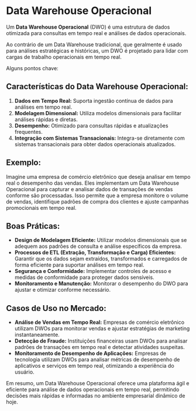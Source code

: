 # Data Warehouse Operacional

Um **Data Warehouse Operacional** (DWO) é uma estrutura de dados otimizada para consultas em tempo real e análises de dados operacionais. 

Ao contrário de um Data Warehouse tradicional, que geralmente é usado para análises estratégicas e históricas, um DWO é projetado para lidar com cargas de trabalho operacionais em tempo real. 

Alguns pontos chave:

## Características do Data Warehouse Operacional:
1. **Dados em Tempo Real:** Suporta ingestão contínua de dados para análises em tempo real.
2. **Modelagem Dimensional:** Utiliza modelos dimensionais para facilitar análises rápidas e diretas.
3. **Desempenho:** Otimizado para consultas rápidas e atualizações frequentes.
4. **Integração com Sistemas Transacionais:** Integra-se diretamente com sistemas transacionais para obter dados operacionais atualizados.

## Exemplo:
Imagine uma empresa de comércio eletrônico que deseja analisar em tempo real o desempenho das vendas. Eles implementam um Data Warehouse Operacional para capturar e analisar dados de transações de vendas conforme são processadas. Isso permite que a empresa monitore o volume de vendas, identifique padrões de compra dos clientes e ajuste campanhas promocionais em tempo real.

## Boas Práticas:
- **Design de Modelagem Eficiente:** Utilizar modelos dimensionais que se adequem aos padrões de consulta e análise específicos da empresa.
- **Processos de ETL (Extração, Transformação e Carga) Eficientes:** Garantir que os dados sejam extraídos, transformados e carregados de forma eficiente para suportar análises em tempo real.
- **Segurança e Conformidade:** Implementar controles de acesso e medidas de conformidade para proteger dados sensíveis.
- **Monitoramento e Manutenção:** Monitorar o desempenho do DWO para ajustar e otimizar conforme necessário.

## Casos de Uso no Mercado:
- **Análise de Vendas em Tempo Real:** Empresas de comércio eletrônico utilizam DWOs para monitorar vendas e ajustar estratégias de marketing instantaneamente.
- **Detecção de Fraude:** Instituições financeiras usam DWOs para analisar padrões de transações em tempo real e detectar atividades suspeitas.
- **Monitoramento de Desempenho de Aplicações:** Empresas de tecnologia utilizam DWOs para analisar métricas de desempenho de aplicativos e serviços em tempo real, otimizando a experiência do usuário.

Em resumo, um Data Warehouse Operacional oferece uma plataforma ágil e eficiente para análise de dados operacionais em tempo real, permitindo decisões mais rápidas e informadas no ambiente empresarial dinâmico de hoje.